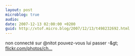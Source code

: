 ```yaml
---
layout: post
microblog: true
audio: 
date: 2007-12-13 02:00:00 +0200
guid: http://xtof.micro.blog/2007/12/13/t498232692.html
---
```

non connecté sur @nitot pouvez-vous lui passer -&amp;gt; [flickr.com/photos/ch...](http://flickr.com/photos/christopheducamp/2108415332/)
